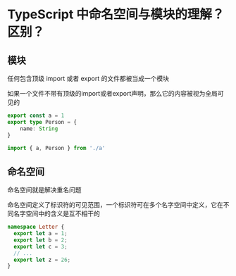 # TypeScript 中命名空间与模块的理解？区别？

## 模块

任何包含顶级 import 或者 export 的文件都被当成一个模块

如果一个文件不带有顶级的import或者export声明，那么它的内容被视为全局可见的

```ts
export const a = 1
export type Person = {
    name: String
}
```

```ts
import { a, Person } from './a'
```

## 命名空间

命名空间就是解决重名问题

命名空间定义了标识符的可见范围，一个标识符可在多个名字空间中定义，它在不同名字空间中的含义是互不相干的

```ts
namespace Letter {
  export let a = 1;
  export let b = 2;
  export let c = 3;
  // ...
  export let z = 26;
}
```